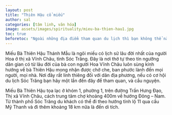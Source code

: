 ```yaml
---
layout: post
title: "Thiên Hậu cổ miếu"
author: sal
categories: [tâm linh, văn hóa]
image: assets/images/spirituality/mieu-ba-thien-hau1.jpg
toc: true
beforetoc: "Ngoài những địa điểm tham quan du lịch thì bạn không thể nào bỏ qua các ngôi chùa, cổ miếu là nét văn hóa tâm linh đặc trưng của vùng đất Vĩnh Châu. Bạn sẽ được khám phá các kiến trúc tỉ mĩ, hiện đại, hoành tráng theo nhiều phong cách thiết kế khác nhau."
---
```


Miếu Bà Thiên Hậu Thánh Mẫu là ngôi miếu có lịch sử lâu đời nhất của người Hoa ở thị xã Vĩnh Châu, tỉnh Sóc Trăng. Đây là nơi thờ tự theo tín ngưỡng dân gian có từ lâu đời của bà con người Hoa Vĩnh Châu luôn sùng kính hướng về bà Thiên Hậu mong nhận được chở che, ban phước lành đến mọi người, mọi nhà. Nơi đây rất linh thiêng đối với dân địa phương, nếu có cơ hội du lịch Sóc Trăng bạn hãy một lần đến đây để tham quan, và cầu nguyện.

Miếu Bà Thiên Hậu tọa lạc ở khóm 1, phường 1, trên đường Trần Hưng Đạo, Thị xã Vĩnh Châu, cách trung tâm chợ khoảng 400m về hướng Đông – Nam. Từ thành phố Sóc Trăng du khách có thể đi theo hướng tỉnh lộ 11 qua cầu Mỹ Thanh và đi thêm khoảng 18 km nữa là đến di tích.
